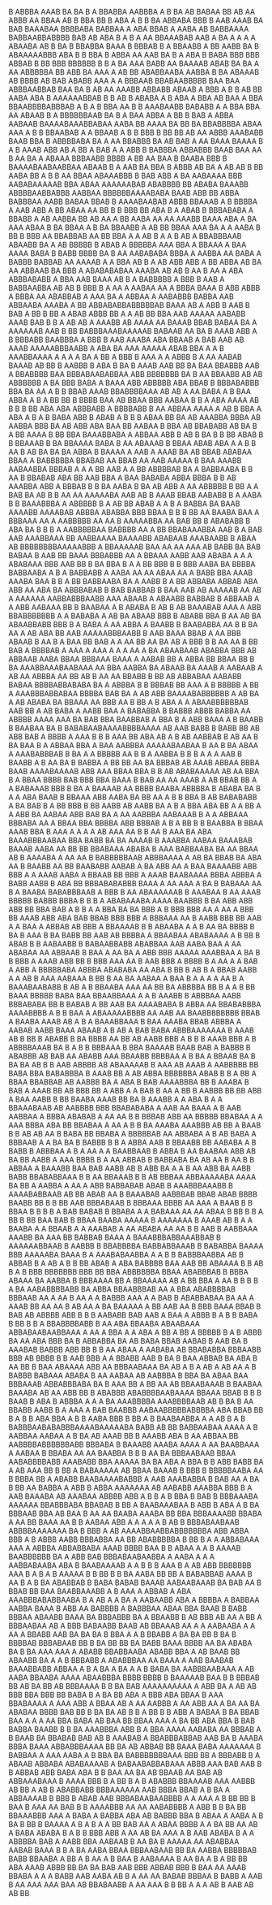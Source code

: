 B ABBBA   AAAB  BA BA  B A BBABBA  AABBBA  A B  BA AB  BABAA BB AB AA ABBB AA BBAA AB B BBA   BB       B ABA A B  B BA    ABBABA BBB B  AAB AAAB BA  BAB BAAABAA     BBBBABA BABBAA  A ABA BBAB A   AABA AB BABBAAAA    BABBAABBABBBB   BAB AB ABA B A  B A   AA BBAAABAB  AAB  A BA  A    A A  A ABAABA AB  B   BA  B  BBABBA BAAA  B BBBAB B A BBAABB A  BB AABB BA B   ABAAAAABBB ABA B B BBA  B ABBA AA  AAB BA  B A ABA B BABA BBB BBB ABBAB   B BB BBB BBBBBB  B  B A BA AAA BABB AA BAAAAB ABAB   BA  BA  A  AA ABBBBBA BB   ABB  BA AAA   A  AB BB ABABBAABA AABBA B BA ABAAAB AB BBBB AB  BAB ABABB   AAA A  A BBBAAB BBABAABBBBB BAA  BAA   ABBBAABBAB BAA BA  B AB  AA AAABB    ABBABB ABAAB A BBB A B B AB    BB AABA  ABA B AAAAAABBAB  B B AB B   ABABA A  B  ABA    A BBA AB BAA A BBA  BBAABBBBABBBAB    A B A B BBA  AA B B AAABAABB BABABB A   A BBA BBA AA ABAAB B A BBBBBBAAB BA  B A BAA  ABBA  A  BB B  BAB  A ABBA AABAAB  BAAAABAAABBABAA AABA BB AAAA BA BB BA BBABBBBA ABAA AAA A B   B BBAABAB A A BBAAB A B B      BBB B  BB BB    AB AA ABBB AAABABB BAAB BBA B ABBBBABA    BA A AA BBABBB BA AB BAB A AA BAAA  BAAAA B  A  B AAAB  ABB AB A BB A  BAB A  A ABB B BABBBA ABBABBB BAAB  BAA AA B AA BA A ABAAA BBBAABB   BBBB  A BB  AA BAA B BAABA  BBB B BAAAABAABAABBAA ABAAB B A AAB BA   BBA B ABBB AB BA A  AB AB     B BB  AABA BB A B B AA BBAA  ABAAABBB B BAB ABB A BA AABAAAA BBB AABABAAAAAB BBA ABAA  AAAAAABAB ABABBBB BB ABABA BAAABB     ABBBBAABBABBB AABBAA    BBBBBBAAAABABA BAAB ABB BB ABBA BABBBAA AABB  BABAA BBAB B   AAAABAABAB  ABBB BBAAAB     A B   BBBBA A AAB ABB A BB ABAA AA  BB    B B  BBB BB ABA  B A ABAB   B BBBABABA A BBABB A AB  AABBA BB AB  AA   A BB AABA  AA AA AAABB BAAA ABA A BA AAA ABAA B   BA BBAA A B BA BBAABB A  AB  BB  BBAA  AAA  BA A A  AABA B  BB  B BBB AA BBABBAB  AA BB BBA  A A  AB B   A A B AB   A  BBABBBAAB ABAABB BA A AB  BBBBB B  ABAB A BBBBBA  AAA BBA A BBAAA A BAA AAAA BABA B  BABB  BBBB BA B AA  AABABABA   BBBA  A AABBA AA BABA A BABBB BABBAB    AA  AAAAB  A A BBA AB  B   A AB ABB ABB A BB ABBA AB  BA AA  ABBAAB BA  BBB A  ABABABABAA  AAABA AB AB B  AA B    AA A   ABA ABBBABABB  A BBA AAB BAAA AB B A     BABBBBB A  BBB  B AAB A BABBAABBA AB   AB B   BBB  B A AA A AABAA AA A BBBA  BAAA  B ABB  ABBB   A  BBBA AA ABABBAB A AAA BA A   ABBAA  A  AABABBB BABBA   AAB ABBAABA    AAABA A BB  ABBABABBABBBBBAB BAAA AB A ABB  B   AAB B BAB  A  BB  B  BB A ABAB ABBB BB A   A AB BB BBA AAB   AAAAA AABABB AAAB BAB   B B A AB AB  A AAABB   AB   AAAA AA  BAAAB BBAB BABAA BA A AAAAAAB AAB B BB  BABBBAAABAAAAAB  BABAAB AA BA B AAAB  ABB   A   B BBBABB BAABBBA A BBB B AAB AAABA ABA BBAAB A BAB AAB AB  AAAB  AAAAABBBAABB   A ABA BA   AAA AAAAA ABAB BBA A A B AAABBAAAA   A A A A   BA  A  BB A  BBB B  AAA   A  A   ABBB   B A AA AABAB BAAAB AB  BB  B AABBB B ABA  B BA B   AAAB  AAB  BB BA BAA  BBABBB AAB  A BBABBBB BAA BBBABAABABBAA ABB BBBBBBB BA B  AA BBAABB AB AB   ABBBBBB A BA  BBB  BABA A BAAA ABB  ABBBBB  ABA BBAB  B BBBABABBB BBA BA AA A B B  BBAB AAAB BBABBBBAAA AB  AB   A  AA  BABA  A   B      BAA ABBA A     B    A BB  BB     B BBBB   BAA AB BBAA BBB  AABAA  B B A  ABA AAAA   AB B B B BB ABA  ABA ABBBABB  A BBBBABB  B       AA ABBAA AAAA   A AB  B BBA A ABA A B A B BABA  ABB  B ABAB   A B B  B ABAA  BB BA AB  AAABBA  BBBA AB AABBA BBB  BA  AB   ABB ABA  BAA BB AABAA B BBA AB  BBABABB AB BA  B  A  BB  AAAA B BB BBA BAAABBABA A ABBAA ABB B AB B  BA B B BB ABAB B  B BBAAAB   B BA BBAAAA  BABA B AA ABAAAB B  BBAA ABAB ABA  A A B B AA B AB BA BA BA ABBA  B   BAAAA A AAB A AAAB     BA  AB   BBAB ABABAA BBAA   A    BABBBBBA BBABAB AA BBAB AA  AAB AAAAA B      BAA AAABB AABAABBA BBBAB A A A BB AAB A  A BB ABBBBAB  BA  A BABBAABA B B  AA B BBABAB ABA BB  AAB BBA  A BAA   BABABA ABBA BBBA B B AB AAABBA ABB A BBBAB  B B  BA AABA B BA AB ABB  A  AA ABBBBB B  BB  A A BAB  BA AB B B AA   AA  AAAAABA AAB  AB B  AAAB BBAB  AABABB B A AABA B B   BAAABBBA A ABBBBB B A AB   BB ABAB A A  B A BABBA  BA  BAAB  AAAABB AAAABAB   ABBBA   ABABBA BBB BBAA B B B BB  AA BAABA BAA  A BBBAAA AA    A AABBBBB AA AA B  AAAAABBA   AA  BAB BB B  ABABABB B ABA   BA B B B A AABBBBBAA BABBBB   AA A BB BBABAAABBA AAB B A BAB AAB   AAABBAAA  BB AABBAAAA BAAAABB ABABAAB  AAABAABB B ABAA  AB BBBBBBBBAAAAABBB A BBAAAAAB BAA AA AA AAA AB BABB BA  BAB  BABAA  B   AAB BB BAAA BBBABBB AA  A BBAAA AABB AAB ABABA A  A A ABABAAA BBB  AAB BB B  BA BBA B A A BB BBB B B BBB  AABA BA BBBBA BABBAABA  A B A BABBABB A AABA AA AA  ABAA  AA  A  BABB BBA AAAB AAABA  BAA B B A  BB BABBAABA  BA   A AABB B  A BB  ABBABA ABBAB ABA     ABB AA ABA BA ABBBABAB B    BAB BABBAB  B BAA AAB AB AAAAAB AA AB A  AAAAAA AABBABBBAABB AAA  ABAAB A  ABAABB   BABBAB B ABBAAB A A ABB AABAAA BB   B BAABAA  A B  ABABA B   AB B   AB BAAABAB AAA A ABB BBABBBBBBB A A BABABA  A  AB  BA ABAAB BBB B ABABB  BBA   B AA    AB BA   ABAABBABB  BBB B A BABA  A  AA ABBA A BAABB  B BAABABBA AA B B   BA  AA A AB ABA BB    AAB AAAAABBBAABB  B AAB  BAAA BBAB  A  AA BBB ABAAB    B AA B A BAA BB BAB   A A AA BB  AA  BA AB A  BBB B B  AA  AA B BB BAB   A BBBBAB  A  AAA A AAA A A A   AA A  BA ABAABAAB ABABBA BBB    AB  ABBAAB AABA BBAA  BBBAAA BAAA A AABAB  BB A ABBA BB BBAA BB B  BA AAABBAAABAABAAA AA  BBA AABBA  BA ABAAB BA AAAB A AABAAB  A AB AA  ABBBA AA    BB  AB  B  AA AA   BBABB B  BB AB ABBABAA AABABB BABAA BBBBABBABABA BA  A ABBBA  B   B    BBBAB BB  AAA A      B BBBBB A BB  A     AAABBBABBABAA  BBBBA BAB BA A  AB    ABB   BAAAABABBBBBB A  AB BA A AB ABABA  BA   BBAAA  AA BBB AA B BB A B ABA A A ABAABBBBBBAB AAB BB A AB   BABA   A AABB BAA  A BABABBA B BABBB ABBB BABBA AA ABBBB AAAA    AAA   BA BAB BBA BAABBAB A BBA B  A ABB BAAA A B BAABB B BAABAA   BA  B   BABABAABAAAABBBBAAAA AB AAB BABB B BABB BB AB ABB BAB   A BBBB  A AAA B B  B AAA   BB ABA AB A B AB AABBAB B AB   AA  B   BA BAA B A  ABBAA BBA A BAA AABBBA AAAAABAABAA  B  AA B BA ABAA   A   AAABABBBAB   B BA A A   BBBBB   AA  B  B  A  AABBA B B B  A A A  AAB B  BAABB A B AA BA   B BABBA A BB BB  AA  BA BBBAB AB AAAB ABBAA  BBBA BAAB  AAAABAAAAB  ABB AAA  BBAA BBA B  B AB ABABAAAAA AB  AA BBA B A BBAA   BBBB BAB BBB BBA BAAA  B BAB  AA AA AAAB A  AB BBAB  BB A A BABAAAB BBB B   BA A BAAAAB  AA BBBB BAABA ABBBBA B ABABA BA B     A A ABA  BAAB  B BBAAA ABB AABA BA  BB AA A B  B   BBA B AB  BABABABB A BA BAB B  A  BB BBB B BB AABB  AB AABB  BA A  B A BBA ABA BB     A A BB   A A ABB BA   AABAA ABB  BAB BA A AA AABBBA  AABAAAB B A  A ABBAAA  BBBABA AA A   BBAA BBA    BBBBA ABB BBBAB  A   B A BB  B B BAABBA    B BBAA AAAB BBA B  AAA A A  A A AB   AAA AA B  B AA B AAA   BA ABA  BAAABBBAABAA  BBA  BABB BA BA AAAAB    B AAABBA  AABAA BAAABAB BAAAB  AABA AA  BB  BB BBABAAA ABABA  B AAA BABBAABA BA AA BBAA  AB B AAAABA A AA AA B BABBBBBAAB ABBBAAAA A   AB BA  BBAB  BA ABA  AA  B  BAABB   AA BB  BAABABB AABAB  A BA   ABB    AA A   BAA    BAAAABB ABB BBB  A A    AAAB   AABA A BBAAB BB BBB A   AAAB BAABAAAA BBBA ABBBA  A   BABB AABB B ABA  BB BBBABABABBB BAAA A  AA AAA   A   BA  B BABAAA AA B  A BAABA  BABABBBAAB  A BBB B AA ABAAAAAAB B AAABAA B  AA AAAB BBBBB BABBB BBBA B B B A  ABABAAABA AAAA  BAABBB B BA ABB ABB ABB    BB  BBA BAB  A B B A A  BBA BA BA BBB A B BBB BBB AA A AA A BBB BB AAAB  ABB ABA  BAB BBAB BBB BBB A  BBBAAA AA B  AABB   BBB BB AAB  A A BAA    A   ABBAB AB BBB A BBAAAAB B   B  ABAABA A   A B AA    BA   BBBB B  BA B AAA  B BA BABB BB AAB   AB     BBBBA  A  BBAABAA ABABAAAA A B BB B ABAB  B B AABAABB B  BABAABBABB ABABBAA  AAB AABA BAA A AA  ABABAA         AA ABBAAB  B BAA A   AA  BA A ABB BBB  AAAAA AAABBAA A BA B   B   BBB A AAAB ABB  BB B BBB   AAA AA  B AAB BBB A BBBB B A  AA A A BAB  A  ABB A  BBBBBABA  ABBBA  ABABABA AA ABA B BB  B AB  B A   BBAB AABB A   A AB B  AAA AABAAA B   BB  B AA BA AABAA A   BAA B   A A A   A     AA B A BAAABAABABB    B AB  A B     BBAABA AAA AA BB BA ABBBBA  BB B A   A B BB   BAAA BBBBB BABA BAA   BBAABBAAA  A A B   AAABB  B ABBBAA   AABB BBBABABA  BB B  BABAB  A   BB AAB BA AAAABABA     B  ABBA AA BBABABBBA AAAABBBB A  B B BAA  A ABAAAAABBBB AA AAB AA  BAABBBBBBBB BBAB A  BAABA    AAAB AB  A   B A  BAAABBAAA B BAA AAABA  BBAB ABBBA  A AABAB AABB BAAA ABAAB A  B  AB A     BAB BABA  ABBBAAAAAAA  B AAAB AB B BB  B ABABB B BA BBBB AA BB AB AABB BBB A B  B B AAAB BBB A B ABBBBAAAB BA B A B  B BBBAAA B BBA BAAAAB BAAB BAB    A BABBB  B ABABBB AB  BAB AA ABABB  AAA BBAABB BBBBAA A B  BA A  BBAAB BA     B BA BA AB  B  B AAB ABBBB   AB  ABAAAAAB  B AAA   AB AAAB A     AABBBBB  BB  BABA BBA BABABBBA B   AAAB  BB A AB ABBA BBBBBBA ABAB B   B  A BB  A BBAA BBABBAB  AB AABBB BA A  ABA  B BAB  AAAABBBA  BB B  AAABA B  BAB  A AAAB BB AB BBB BB A ABB  A  A BAB  B    AA    A  BB B AABBB BB  BB ABB   A   BAA  AABB  B BB BAABA AAAB BB BA  B AAABB A A ABA   B A A BBAAABAAB AB AABBBB BBB   BBABABABA A   AAB AA BAAA A B AAB  AABBAA A BBBA ABABAB A AA  AA  B   B BBBAB ABB AA BBBBB  BBABAA  A  A AAA BBBA ABA BB BBABAA A AA A B  B  BA AAABA AAABBB AB BB A    BAAB B B AB AB AA  B   BABA  BB BBABA    A  BBBBBAB AA  ABBABA    A B  AB BABA  A BBBAAB A A BA BA B BABBB B  B A ABBA  AAB  B BBAABB  BB AABABA  A B  BABB B ABBBAA A B A AA A A   BAABBAAB  B  ABBA  B   AA BAABAA ABB AB BA BB AABB   A AAA BBBB   B A    AA ABBAB B BABBABA BA  AB  AA B     AA B B ABBAA A  BAAABB BAA BAB   AABB AB B ABB BA A A B AA ABB  BA   AABB BABB BBABABBAAA  B  B AA BBAAAB  B  B AB BBBAA ABBAAAAABA AAAA BA BB A   AABBA A  AA A  ABB BABBABAB  ABAB  B  AAABBBAAABB B AAAABABBAAB AB     BB ABAB  AA  B BAAABAB AABBBAB BBAB ABAB BBBB  BAABB BB B B  BB AAB BBBABAAB  B BBBAAA BBBB AA AAA A   BAAB B B  BBAA B B B B A BAB   BABAB  B BBABA A A BABAAA AA AA    ABAA B BB B B A BB B  BB BAA BAB  B BBAA BAABA  AAAAA B AAAAAAA B AAAB AB B A A BAABA A  A  BBAAB A A AAABAB A AA ABABA   AA AA B B AAB B   AABBAAA AAABB BA AAA   BB  BABBAB  BAAA A BAAABBBABBAAABBAB B AAAAAABBAAB B AABBB  B  BBABBBBA BABBABBAAAB B  BABABBA   BAAAA  BBB AAAAABA BAAA   B A  AAABABAABBA A A B B     BABBBAABBA   AB    B ABBAB B A AB A B B   BB ABAB  A   ABA BABBBB BAA AAB BB ABAAAA  B B AB  B  A   B BBB  BBBBBBB  BBB   BB   BBA ABBBBBBA BBAA ABABBBAB  B  BBBA ABAAA  BA  AABBA B BBBAAAA     BB A  BBAAAAA AB A BB BBA A  AA B B B B A BA  AABABBBBABB BA  ABBA BBAABBBAB   AA  A BBA  ABABBBBAB   BBBAAB  AA A   AA  B AA  A A BABBB AAA A  A BAB B ABABBABAA  BA AA A AAAB   BB AA AA  B AB AA A BA  BAAAAA   A  BB  AAB AA  B BBB  BAAA BBAB  B  BAB    AB ABBBB   ABB   B B  B AABABB  BAB  AAB A  BAA A ABBB B  A  B   B BABA B BB  B B A BBABBBBABB  B AA ABA BBAABA ABAABAAA ABBABAABAABBAAA   A  AA  A BBA  A   A ABA A BB  A  BB   A BBBBB    B A B   ABBB  BA AA  ABA  BBB   BA B ABBABBA BA    AB  BABA BBAB AABAB B AAB BA   B  AAABAB BABBB ABB BB B B AA  ABAA A AABABA   AB BBABABBA  BBBAABB BBB  AB BBBB B B AAB    BBB    A  A BBABB AAB  B BA B  BAA ABBAB BA  ABA    B  AA BB B BAA ABAAAA  ABB AA BBBAABAAA BA AB A   B A AB  A  AB  AA A    B BABBB BABAAA  ABABA    B  AA    AABAA   AB  AABBBA B BBA BA   ABAA BAA BBBAAAB ABBABBBABA BA B    AAA  BB A BB  AA AB   BBAABAAAB B BAABAA BAAABA AB AA ABB BB B ABABBB ABABBBBAABAAAA BBAAA  BBAB   B B B   BAAB  B ABA B  ABBBA  A  A A BA AAABBBBA AAABBBBAAB AB  B BA B AA BBABB AABB B A AAA A   BAB BAABBB AABAABBBBBABBBBA    ABA   BBAB   BB B A B B  ABA   BBA A  B  B AABA BBB   B BB  A   B BAABAABBA A A    AB B  A  B BABBBAABABABBBAAAABAAAAABA  BABB  AB BB BABBAABAA AAAA A B AABBAA  AABAA A B    BA AB  AAAB    BB B  AAABB  ABA B AA  ABBAA  BB AABBBBABBBBBBABB BBBABA  B BAAABB AAABA    AAAA A AA BAABBAAA A   AABAA  B BBABA AA    AA BAABBA B  B B AA BA  BBBAABAAB BBAA AABABBBBABB  AAABABB BBA    AAAAA BA  BA ABA A  BBA B    B    ABB  BABB BA  A AB AAA BB B BB A BABAAAAA AB BBAA BAAAB   B  BBB   B BBBBBAABA AA B BBBA BB A ABABB BAABAAAABABBB  A  AAB  AAABABBA B BAB AA A BA  B BB AA BABBA  A ABB B  ABBA AAAAAAA   AB AABABB  AAABBA BBB B A AAB   BAAABA AB AAABAA ABBBB ABB A B B A  B BBA B  BAB B  BBBAAABA AAAAAA   BBABBBABA BBABAB B BB    A BAABAAABAA B ABB B  ABA   A B   BA  BBBAAB   BBA AB BAA B AA AA BAABA AAABA BB  BBA   BBBAAAABB  BBABA A  AA   BB  BAAA AA B B AABAA ABB A A A A A  B AB B  BBBABAABAAB ABBBBAAAAAAA   BA B BBB A  AB AAAABBAABBABBBBBBBA ABB ABBA  BBB   A B ABBB AABB BBBABBA   AA   BB   ABABBBBBA B  BB B A  A ABBABAAA AAA A  ABBBA ABBABBABA AAAB BBBB BAA     B B ABAA  A A B AAAAB BAABBBBBB BA A  ABB BAB BBBABAABAABBA A AABA    A A A AABBABAABA ABA B BAABAAAAB  A A B B   B AAA  B A  AB    ABB BBBBBBB AAA B A  B A   B   AAAAA B B   BB B B BA AABA BB   BB  A BABABBAB AAAA  B  AA B A B BA ABABBAB B BABA  BABAB  BAAAB  AABAABAAAB  BA BAB AA B       BBAB BB BAA      BAABBAAABB A B AAA A   ABBAB A ABA AAABBBABABBAABA  B A  AB A A  BA A  AABAABB  ABA  A BBBBA  A  BABBAA AABBA  BAAA   B ABB  AA BABBBB  A BABBBAA  ABAA BBA BAAB B BABB  BBBAA ABAABB BAAA BA BBBABBB BA  A BBAABB  B  AB  BBB AB AA A BB  A BBBAABAA AB A    BBB BABAABB  BAAB AB  BBAAAB AA A A AABAABA    A  A AA A BBABB AAB BA BA  BA B BBA A A B BBABB  A BA BA BB B BA  B   BBBBAB  BBBABAAB  BB B BA BB BB BA   BABB BAAA BBBB AA   BA ABABA BA B   BA  AAA  AAA  A ABABB BBABBAABA ABABB  BBA A  AB  BAAB  BB ABAABB   BA A A B BBBABB A ABABBBAA  AA BAAA A AAB   BAABAB BAAABBABB  ABBAA   A B A BA   A  BA  A A B  BABA BA AABBBAABAAA  A  AB AABA BBAABA     AAAA ABAABBBA BBBB BBBB B BAAAAAB BAA  B B BBBAB BB  AB BA BB AB BBBAAAA B B BA BAB AAAAAAAAAA A ABB BA A   AB  AB  BBB BBA   BBB  BB  BABA B A BA BB  ABA A  BBB   ABA BBAA   B   AAA   BBABAAAA  A  AAA ABB  A  BBAA AB   A AA AABBB A AA  ABB  AA A BA AA  BA ABABAA BBBB BAB BB   B BA BA AB   B B A BB B B   ABB  A  BABAA B BA BBAB   BAA A A A AA BBA BABA AB BAA  BB BBAA AAA   A BA BB ABA BBA B  BAB  BABBA    BAABB B B  BA AAABBBA ABB B A BBA AAAA AABABA AA BBBAB A      B     BAAB BA  BBABAB BAB AB  B AAABAB A BBABBBABBAB  AAB BA   B AAABA  BBBA   BAAA  ABBABBBAAAA BB BA  AB ABBAB BB  BAAA BABA AAAAAAA B BABBAA  A AAA AABA A B  BBA BA BABBBBBBBAAA BBB BB A BBBABB B A ABAAB ABBABA  ABABAAAAB A BABAABABBABAAA ABBB AAA BAB AAB B B ABBAB   ABB BABA ABA B B BAA AA  BA  AB  BBAAB  AA BAB AB  ABBAAABAAA    B AAAA BBB   B A BB B A B ABABBB  BBAAAAB AAA  AABBB AB  BB A AB B  ABABBABB    BBBAAAAAA AAB BBBA   BBAB   A B BA A ABBAAAAB B BBB B ABAB AAB BBBABAABAABBBB    A A AAA  A B BB BB B BAA B  AAA AA    BAB   B     B AAAABBB AA AA AABABBBB A ABB B  B BA BB       BBAAABBB AAA A BABA A  BABBA  ABA AB BABBB  BBA B    ABAA A AABA A B   BA  B BB B   BAAAA  A  B   A  B A A BB BAB AA  A  ABAA BBBB  A A  BA    BB   AA AB  A BABA ABABA B    A B B BBB  ABB A AA AB BA AAA  A    B AAB ABABA B A A   ABBBBA BAB A AABB BBA  AABAAB B AA  BA  B AAAAA AA ABABBAA AABAB  BAAA  B B        A BA  AABA BBAA BBBAABAAB  BB  BA AABBA BBBBBAB  BABB  BBAABA  A BB   A B AA A B     BAA B   AABAAAA B AA BA  A B A  BB  BB ABA AAAB ABBB   BB BA BA BAB   AAB BBB ABBAB   BBB B BAA AA AAAB BBABA A A A BABB AAB AABA  AB B   A AA AA  BABAB BBBAA  B BABB A AAB B AA AAA  AAA BAA    AB   BBABAABB  A AA AAA B   B BB A A A   AB  B AAB AB AB BB